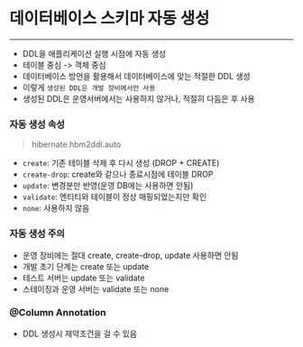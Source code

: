 # 데이터베이스 스키마 자동 생성
---

- DDL을 애플리케이션 실행 시점에 자동 생성
- 테이블 중심 -> 객체 중심
- 데이터베이스 방언을 활용해서 데이터베이스에 맞는 적절한 DDL 생성
- 이렇게 `생성된 DDL은 개발 장비에서만 사용`
- 생성된 DDL은 운영서버에서는 사용하지 않거나, 적절히 다듬은 후 사용

### 자동 생성 속성

> hibernate.hbm2ddl.auto

- `create`: 기존 테이블 삭제 후 다시 생성 (DROP + CREATE)
- `create-drop`: create와 같으나 종료시점에 테이블 DROP
- `update`: 변경분만 반영(운영 DB에는 사용하면 안됨)
- `validate`: 엔티티와 테이블이 정상 매핑되었는지만 확인
- `none`: 사용하지 않음

### 자동 생성 주의

- 운영 장비에는 절대 create, create-drop, update 사용하면 안됨
- 개발 초기 단계는 create 또는 update
- 테스트 서버는 update 또는 validate
- 스테이징과 운영 서버는 validate 또는 none

### @Column Annotation

- DDL 생성시 제약조건을 걸 수 있음
